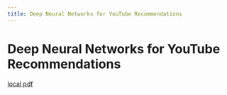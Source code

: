 ```yaml
---
title: Deep Neural Networks for YouTube Recommendations
---
```


# Deep Neural Networks for YouTube Recommendations

[local pdf](../../../pdfs/Deep%20Neural%20Networks%20for%20YouTube%20Recommendations.pdf)
